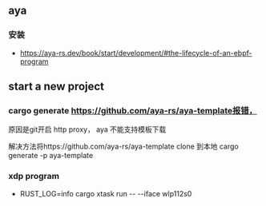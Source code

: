 ## aya

### 安装
- https://aya-rs.dev/book/start/development/#the-lifecycle-of-an-ebpf-program

## start a new project

### cargo generate https://github.com/aya-rs/aya-template报错，
  原因是git开启 http proxy， aya 不能支持模板下载

  解决方法将https://github.com/aya-rs/aya-template clone 到本地
  cargo generate -p aya-template

### xdp program

- RUST_LOG=info cargo xtask run -- --iface wlp112s0
